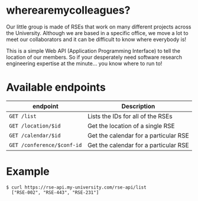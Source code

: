 # wherearemycolleagues?

Our little group is made of RSEs that work on many different projects across the University. Although we are based in a specific office, we move a lot to meet our collaborators and it can be difficult to know where everybody is!

This is a simple Web API (Application Programming Interface) to tell the location of our members. So if your desperately need software research engineering expertise at the minute... you know where to run to!

# Available endpoints

|endpoint | Description |
| ------- | ------------|
|`GET /list` |Lists the IDs for all of the RSEs|
|`GET /location/$id`|Get the location of a single RSE|
|`GET /calendar/$id`|Get the calendar for a particular RSE|
|`GET /conference/$conf-id`|Get the calendar for a particular RSE|

# Example

```
$ curl https://rse-api.my-university.com/rse-api/list
  ["RSE-002", "RSE-443", "RSE-231"]
 

